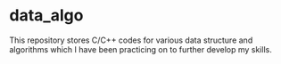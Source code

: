 data_algo
=========

This repository stores C/C++ codes for various data structure and algorithms which I have been practicing on to further develop my skills.
